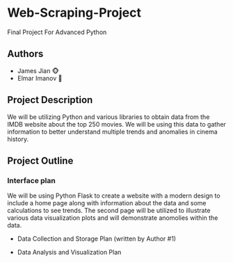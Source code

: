 # Web-Scraping-Project
Final Project For Advanced Python

## Authors
- James Jian 🐵
- Elmar Imanov 🐼

## Project Description
We will be utilizing Python and various libraries to obtain data from the IMDB website about the top 250 movies. We will
be using this data to gather information to better understand multiple trends and anomalies in cinema history. 

## Project Outline
### Interface plan 
We will be using Python Flask to create a website with a modern design to include a home page along with information about the data and
some calculations to see trends. The second page will be utilized to illustrate various data visualization plots and will demonstrate
anomolies within the data. 
  
- Data Collection and Storage Plan (written by Author #1)
  
- Data Analysis and Visualization Plan
